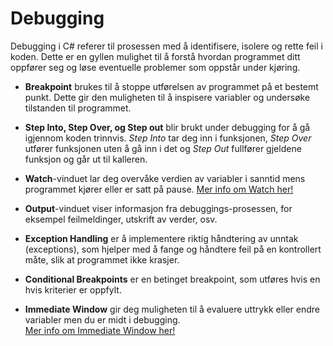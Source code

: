 ﻿# Debugging

Debugging i C# referer til prosessen med å identifisere, isolere og rette feil i koden.
Dette er en gyllen mulighet til å forstå hvordan programmet ditt oppfører seg
og løse eventuelle problemer som oppstår under kjøring.

- **Breakpoint** brukes til å stoppe utførelsen av programmet på et bestemt punkt.
	Dette gir den muligheten til å inspisere variabler og undersøke tilstanden til programmet.

- **Step Into, Step Over, og Step out** blir brukt under debugging for å gå igjennom koden trinnvis.
	*Step Into* tar deg inn i funksjonen, *Step Over* utfører funksjonen uten å gå inn i det og
	*Step Out* fullfører gjeldene funksjon og går ut til kalleren.

- **Watch**-vinduet lar deg overvåke verdien av variabler i sanntid mens programmet kjører eller er satt på pause. 
    <a href="https://learn.microsoft.com/en-us/visualstudio/debugger/watch-and-quickwatch-windows?view=vs-2022">Mer info om Watch her!<a>

- **Output**-vinduet viser informasjon fra debuggings-prosessen,
	for eksempel feilmeldinger, utskrift av verder, osv.

- **Exception Handling** er å implementere riktig håndtering av unntak (exceptions),
	som hjelper med å fange og håndtere feil på en kontrollert måte, slik at programmet ikke krasjer.

- **Conditional Breakpoints** er en betinget breakpoint, som utføres hvis en hvis kriterier er oppfylt.

- **Immediate Window** gir deg muligheten til å evaluere uttrykk eller endre variabler men du er midt i debugging. 							
    <a href="https://learn.microsoft.com/en-us/visualstudio/ide/reference/immediate-window?view=vs-2022">Mer info om Immediate Window her!<a>